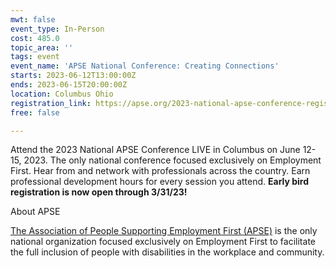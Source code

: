 ```yaml
---
mwt: false
event_type: In-Person
cost: 485.0
topic_area: ''
tags: event
event_name: 'APSE National Conference: Creating Connections'
starts: 2023-06-12T13:00:00Z
ends: 2023-06-15T20:00:00Z
location: Columbus Ohio
registration_link: https://apse.org/2023-national-apse-conference-registration/
free: false

---
```

Attend the 2023 National APSE Conference LIVE in Columbus on June 12-15, 2023.  The only national conference focused exclusively on Employment First.  Hear from and network with professionals across the country.  Earn professional development hours for every session you attend. **Early bird registration is now open through 3/31/23!**  

About APSE

[The Association of People Supporting Employment First (APSE)](https://apse.org/about-2/) is the only national organization focused exclusively on Employment First to facilitate the full inclusion of people with disabilities in the workplace and community.